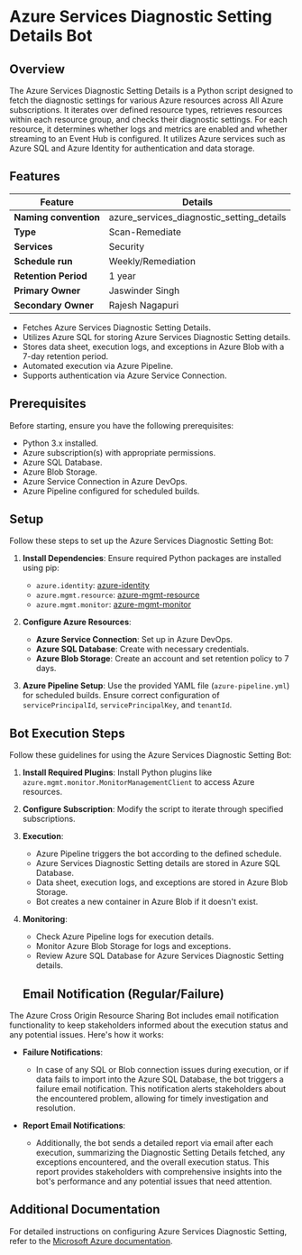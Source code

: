 # Azure Services Diagnostic Setting Details Bot

## Overview
The Azure Services Diagnostic Setting Details is a Python script designed to fetch  the diagnostic settings for various Azure resources across All Azure subscriptions. It iterates over defined resource types, retrieves resources within each resource group, and checks their diagnostic settings. For each resource, it determines whether logs and metrics are enabled and whether streaming to an Event Hub is configured. It utilizes Azure services such as Azure SQL and Azure Identity for authentication and data storage.

## Features

| Feature              | Details                                                 |
|----------------------|---------------------------------------------------------|
| **Naming convention**| azure_services_diagnostic_setting_details               |
| **Type**             | Scan-Remediate                                          |
| **Services**         | Security                                                |
| **Schedule run**     | Weekly/Remediation                                      |
| **Retention Period** | 1 year                                                  |
| **Primary Owner**    | Jaswinder Singh                                         |
| **Secondary Owner**  | Rajesh Nagapuri                                         |

- Fetches Azure Services Diagnostic Setting Details.
- Utilizes Azure SQL for storing Azure Services Diagnostic Setting details.
- Stores data sheet, execution logs, and exceptions in Azure Blob with a 7-day retention period.
- Automated execution via Azure Pipeline.
- Supports authentication via Azure Service Connection.

## Prerequisites
Before starting, ensure you have the following prerequisites:

- Python 3.x installed.
- Azure subscription(s) with appropriate permissions.
- Azure SQL Database.
- Azure Blob Storage.
- Azure Service Connection in Azure DevOps.
- Azure Pipeline configured for scheduled builds.

## Setup
Follow these steps to set up the Azure Services Diagnostic Setting Bot:

1. **Install Dependencies**: Ensure required Python packages are installed using pip:
   - `azure.identity`: [azure-identity](https://pypi.org/project/azure-identity)
   - `azure.mgmt.resource`: [azure-mgmt-resource](https://pypi.org/project/azure-mgmt-resource)
   - `azure.mgmt.monitor`: [azure-mgmt-monitor](https://pypi.org/project/azure-mgmt-monitor)
   
2. **Configure Azure Resources**:
   - **Azure Service Connection**: Set up in Azure DevOps.
   - **Azure SQL Database**: Create with necessary credentials.
   - **Azure Blob Storage**: Create an account and set retention policy to 7 days.
   
3. **Azure Pipeline Setup**: Use the provided YAML file (`azure-pipeline.yml`) for scheduled builds. Ensure correct configuration of `servicePrincipalId`, `servicePrincipalKey`, and `tenantId`.

## Bot Execution Steps
Follow these guidelines for using the Azure Services Diagnostic Setting Bot:

1. **Install Required Plugins**: Install Python plugins like `azure.mgmt.monitor.MonitorManagementClient` to access Azure resources.

2. **Configure Subscription**: Modify the script to iterate through specified subscriptions.

3. **Execution**:
   - Azure Pipeline triggers the bot according to the defined schedule.
   - Azure Services Diagnostic Setting details are stored in Azure SQL Database.
   - Data sheet, execution logs, and exceptions are stored in Azure Blob Storage.
   - Bot creates a new container in Azure Blob if it doesn't exist.

4. **Monitoring**:
   - Check Azure Pipeline logs for execution details.
   - Monitor Azure Blob Storage for logs and exceptions.
   - Review Azure SQL Database for Azure Services Diagnostic Setting details.

   ## Email Notification (Regular/Failure)
The Azure Cross Origin Resource Sharing Bot includes email notification functionality to keep stakeholders informed about the execution status and any potential issues. Here's how it works:

- **Failure Notifications**: 
  - In case of any SQL or Blob connection issues during execution, or if data fails to import into the Azure SQL Database, the bot triggers a failure email notification. This notification alerts stakeholders about the encountered problem, allowing for timely investigation and resolution.

- **Report Email Notifications**: 
  - Additionally, the bot sends a detailed report via email after each execution, summarizing the Diagnostic Setting Details fetched, any exceptions encountered, and the overall execution status. This report provides stakeholders with comprehensive insights into the bot's performance and any potential issues that need attention.

## Additional Documentation
For detailed instructions on configuring Azure Services Diagnostic Setting, refer to the [Microsoft Azure documentation](https://learn.microsoft.com/en-us/azure/azure-monitor/essentials/diagnostic-settings).


